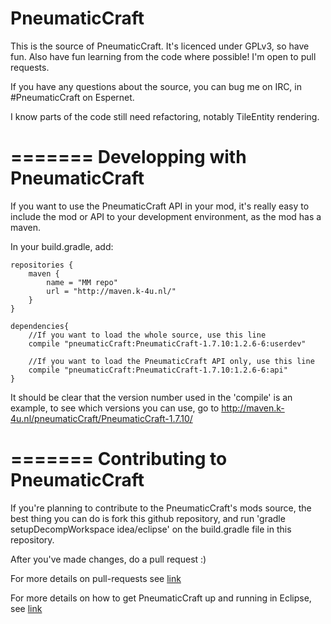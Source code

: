 PneumaticCraft
==================

This is the source of PneumaticCraft. It's licenced under GPLv3, so have fun. Also have fun learning from the code where possible!
I'm open to pull requests.

If you have any questions about the source, you can bug me on IRC, in #PneumaticCraft on Espernet.

I know parts of the code still need refactoring, notably TileEntity rendering.

=======
Developping with PneumaticCraft
=======
If you want to use the PneumaticCraft API in your mod, it's really easy to include the mod or API to your development environment, as the mod has a maven.

In your build.gradle, add:

	repositories {
		maven {
			name = "MM repo"
			url = "http://maven.k-4u.nl/"
		}
	}

	dependencies{
		//If you want to load the whole source, use this line
		compile "pneumaticCraft:PneumaticCraft-1.7.10:1.2.6-6:userdev"
		
		//If you want to load the PneumaticCraft API only, use this line
		compile "pneumaticCraft:PneumaticCraft-1.7.10:1.2.6-6:api"
	}

It should be clear that the version number used in the 'compile' is an example, to see which versions you can use, go to http://maven.k-4u.nl/pneumaticCraft/PneumaticCraft-1.7.10/

=======
Contributing to PneumaticCraft
=======
If you're planning to contribute to the PneumaticCraft's mods source, the best thing you can do is fork this github repository, and run 'gradle setupDecompWorkspace idea/eclipse' on the build.gradle file in this repository.

After you've made changes, do a pull request :)

For more details on pull-requests see [link](https://help.github.com/articles/using-pull-requests/)

For more details on how to get PneumaticCraft up and running in Eclipse, see [link](CONTRIBUTING-ECLIPSE.md)
